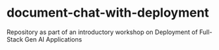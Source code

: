 # document-chat-with-deployment
Repository as part of an introductory workshop on Deployment of Full-Stack Gen AI Applications
